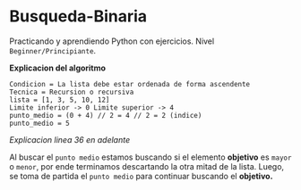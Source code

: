 # Busqueda-Binaria

Practicando y aprendiendo Python con ejercicios. Nivel `Beginner/Principiante`.




**Explicacion del algoritmo**

~~~
Condicion = La lista debe estar ordenada de forma ascendente
Tecnica = Recursion o recursiva
lista = [1, 3, 5, 10, 12]
Limite inferior -> 0 Limite superior -> 4
punto_medio = (0 + 4) // 2 = 4 // 2 = 2 (indice)
punto_medio = 5 
~~~

*Explicacion linea 36 en adelante*

Al buscar el `punto medio` estamos buscando si el elemento **objetivo** es `mayor` o `menor`, por ende terminamos descartando la otra mitad de la lista. Luego, se toma de partida el `punto medio` para continuar buscando el **objetivo.** 
